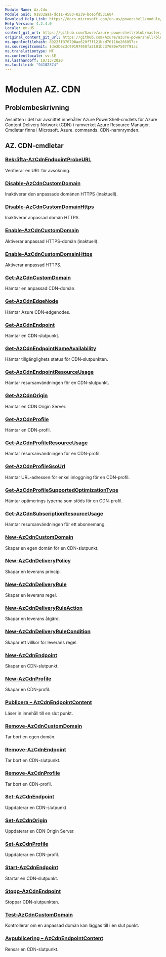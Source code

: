```yaml
---
Module Name: Az.Cdn
Module Guid: 91832aaa-dc11-4583-8239-bce5fd531604
Download Help Link: https://docs.microsoft.com/en-us/powershell/module/az.cdn
Help Version: 4.2.4.0
Locale: en-US
content_git_url: https://github.com/Azure/azure-powershell/blob/master/src/Cdn/Cdn/help/Az.Cdn.md
original_content_git_url: https://github.com/Azure/azure-powershell/blob/master/src/Cdn/Cdn/help/Az.Cdn.md
ms.openlocfilehash: 8922ff376790ae620f7f121bcd76116e266057cc
ms.sourcegitcommit: 1de2b6c3c99197958fa2101bc37680e7507f91ac
ms.translationtype: MT
ms.contentlocale: sv-SE
ms.lasthandoff: 10/13/2020
ms.locfileid: "94102374"
---
```

# Modulen AZ. CDN
## Problembeskrivning
Avsnitten i det här avsnittet innehåller Azure PowerShell-cmdlets för Azure Content Delivery Network (CDN) i ramverket Azure Resource Manager. Cmdletar finns i Microsoft. Azure. commands. CDN-namnrymden.

## AZ. CDN-cmdletar
### [Bekräfta-AzCdnEndpointProbeURL](Confirm-AzCdnEndpointProbeURL.md)
Verifierar en URL för avsökning.

### [Disable-AzCdnCustomDomain](Disable-AzCdnCustomDomain.md)
Inaktiverar den anpassade domänen HTTPS (inaktuell).

### [Disable-AzCdnCustomDomainHttps](Disable-AzCdnCustomDomainHttps.md)
Inaktiverar anpassad domän HTTPS.

### [Enable-AzCdnCustomDomain](Enable-AzCdnCustomDomain.md)
Aktiverar anpassad HTTPS-domän (inaktuell).

### [Enable-AzCdnCustomDomainHttps](Enable-AzCdnCustomDomainHttps.md)
Aktiverar anpassad HTTPS.

### [Get-AzCdnCustomDomain](Get-AzCdnCustomDomain.md)
Hämtar en anpassad CDN-domän.

### [Get-AzCdnEdgeNode](Get-AzCdnEdgeNode.md)
Hämtar Azure CDN-edgenodes.

### [Get-AzCdnEndpoint](Get-AzCdnEndpoint.md)
Hämtar en CDN-slutpunkt.

### [Get-AzCdnEndpointNameAvailability](Get-AzCdnEndpointNameAvailability.md)
Hämtar tillgänglighets status för CDN-slutpunkten.

### [Get-AzCdnEndpointResourceUsage](Get-AzCdnEndpointResourceUsage.md)
Hämtar resursanvändningen för en CDN-slutpunkt.

### [Get-AzCdnOrigin](Get-AzCdnOrigin.md)
Hämtar en CDN Origin Server.

### [Get-AzCdnProfile](Get-AzCdnProfile.md)
Hämtar en CDN-profil.

### [Get-AzCdnProfileResourceUsage](Get-AzCdnProfileResourceUsage.md)
Hämtar resursanvändningen för en CDN-profil.

### [Get-AzCdnProfileSsoUrl](Get-AzCdnProfileSsoUrl.md)
Hämtar URL-adressen för enkel inloggning för en CDN-profil.

### [Get-AzCdnProfileSupportedOptimizationType](Get-AzCdnProfileSupportedOptimizationType.md)
Hämtar optimerings typerna som stöds för en CDN-profil.

### [Get-AzCdnSubscriptionResourceUsage](Get-AzCdnSubscriptionResourceUsage.md)
Hämtar resursanvändningen för ett abonnemang.

### [New-AzCdnCustomDomain](New-AzCdnCustomDomain.md)
Skapar en egen domän för en CDN-slutpunkt.

### [New-AzCdnDeliveryPolicy](New-AzCdnDeliveryPolicy.md)
Skapar en leverans princip.

### [New-AzCdnDeliveryRule](New-AzCdnDeliveryRule.md)
Skapar en leverans regel.

### [New-AzCdnDeliveryRuleAction](New-AzCdnDeliveryRuleAction.md)
Skapar en leverans åtgärd.

### [New-AzCdnDeliveryRuleCondition](New-AzCdnDeliveryRuleCondition.md)
Skapar ett villkor för leverans regel.

### [New-AzCdnEndpoint](New-AzCdnEndpoint.md)
Skapar en CDN-slutpunkt.

### [New-AzCdnProfile](New-AzCdnProfile.md)
Skapar en CDN-profil.

### [Publicera – AzCdnEndpointContent](Publish-AzCdnEndpointContent.md)
Läser in innehåll till en slut punkt.

### [Remove-AzCdnCustomDomain](Remove-AzCdnCustomDomain.md)
Tar bort en egen domän.

### [Remove-AzCdnEndpoint](Remove-AzCdnEndpoint.md)
Tar bort en CDN-slutpunkt.

### [Remove-AzCdnProfile](Remove-AzCdnProfile.md)
Tar bort en CDN-profil.

### [Set-AzCdnEndpoint](Set-AzCdnEndpoint.md)
Uppdaterar en CDN-slutpunkt.

### [Set-AzCdnOrigin](Set-AzCdnOrigin.md)
Uppdaterar en CDN Origin Server.

### [Set-AzCdnProfile](Set-AzCdnProfile.md)
Uppdaterar en CDN-profil.

### [Start-AzCdnEndpoint](Start-AzCdnEndpoint.md)
Startar en CDN-slutpunkt.

### [Stopp-AzCdnEndpoint](Stop-AzCdnEndpoint.md)
Stoppar CDN-slutpunkten.

### [Test-AzCdnCustomDomain](Test-AzCdnCustomDomain.md)
Kontrollerar om en anpassad domän kan läggas till i en slut punkt.

### [Avpublicering – AzCdnEndpointContent](Unpublish-AzCdnEndpointContent.md)
Rensar en CDN-slutpunkt.

